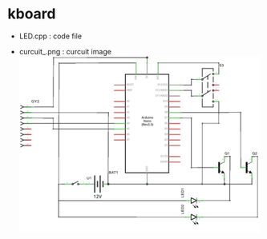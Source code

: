 # kboard

- LED.cpp : code file

- curcuit_.png : curcuit image
![circuit](https://github.com/Mt-Bugak/kboard/blob/master/circuit_f.jpg?raw=true)
